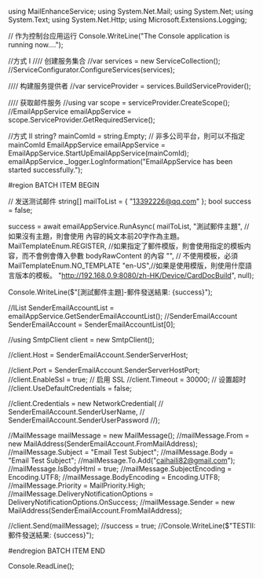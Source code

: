 ﻿ 
using MailEnhanceService;
using System.Net.Mail;
using System.Net;
using System.Text;
using System.Net.Http;
using Microsoft.Extensions.Logging;

// 作为控制台应用运行
Console.WriteLine("The Console application is running now....");

//方式 I 
//// 创建服务集合
//var services = new ServiceCollection();
//ServiceConfigurator.ConfigureServices(services);

//// 构建服务提供者
//var serviceProvider = services.BuildServiceProvider();

//// 获取邮件服务
//using var scope = serviceProvider.CreateScope();
//EmailAppService emailAppService = scope.ServiceProvider.GetRequiredService<EmailAppService>();

//方式 II
string? mainComId = string.Empty; // 非多公司平台，則可以不指定 mainComId
EmailAppService emailAppService = EmailAppService.StartUpEmailAppService(mainComId);
emailAppService._logger.LogInformation("EmailAppService has been started successfully.");

#region BATCH ITEM BEGIN

// 发送测试邮件
string[] mailToList = { "13392226@qq.com" };
bool success = false;

success = await emailAppService.RunAsync(
    mailToList,
    "測試郵件主題", //如果沒有主題，則會使用 內容的純文本前20字作為主題。
    MailTemplateEnum.REGISTER,  //如果指定了郵件模版，則會使用指定的模板内容，而不會例會傳入參數 bodyRawContent 的內容
    "", // 不使用模板，必須 MailTemplateEnum.NO_TEMPLATE
    "en-US",//如果是使用模版，則使用什麼語言版本的模板。
    "http://192.168.0.9:8080/zh-HK/Device/CardDocBuild",
    null);

Console.WriteLine($"[測試郵件主題]-郵件發送結果: {success}");

//IList<SenderEmailAccount> SenderEmailAccountList = emailAppService.GetSenderEmailAccountList();
//SenderEmailAccount SenderEmailAccount = SenderEmailAccountList[0];

//using SmtpClient client = new SmtpClient();

//client.Host = SenderEmailAccount.SenderServerHost;

//client.Port = SenderEmailAccount.SenderServerHostPort;
//client.EnableSsl = true; // 启用 SSL
//client.Timeout = 30000; // 设置超时
//client.UseDefaultCredentials = false;


//client.Credentials = new NetworkCredential(
//    SenderEmailAccount.SenderUserName,
//    SenderEmailAccount.SenderUserPassword
//);

//MailMessage mailMessage = new MailMessage();
//mailMessage.From = new MailAddress(SenderEmailAccount.FromMailAddress);
//mailMessage.Subject = "Email Test Subject";
//mailMessage.Body = "Email Test Subject";
//mailMessage.To.Add("caihaili82@gmail.com");
//mailMessage.IsBodyHtml = true;
//mailMessage.SubjectEncoding = Encoding.UTF8;
//mailMessage.BodyEncoding = Encoding.UTF8;
//mailMessage.Priority = MailPriority.High;
//mailMessage.DeliveryNotificationOptions = DeliveryNotificationOptions.OnSuccess;
//mailMessage.Sender = new MailAddress(SenderEmailAccount.FromMailAddress);

//client.Send(mailMessage);
//success = true;
//Console.WriteLine($"TESTII:郵件發送結果: {success}");

#endregion BATCH ITEM END



Console.ReadLine();

